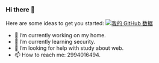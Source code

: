 ### Hi there 👋

Here are some ideas to get you started:  [![我的 GitHub 数据](https://github-readme-stats.vercel.app/api?username=m4xlmum)]()

- 🔭 I’m currently working on my home.
- 🌱 I’m currently learning security.
- 🤔 I’m looking for help with study about web.
- 📫 How to reach me: 2994016494.



